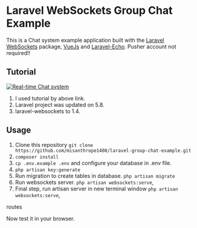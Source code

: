 # Laravel WebSockets Group Chat Example

This is a Chat system example application built with the [Laravel WebSockets](https://github.com/beyondcode/laravel-websockets) package, [VueJs](https://vuejs.org/) and [Laravel-Echo](https://laravel.com/docs/5.7/broadcasting#installing-laravel-echo). Pusher account not required!!

## Tutorial
[![Real-time Chat system](http://i3.ytimg.com/vi/H_4UubWE9NQ/hqdefault.jpg)](https://www.youtube.com/watch?v=H_4UubWE9NQ&list=PL1TrjkMQ8UbWfFUCimQ50CdrR_J7QvEFW)
1. I used tutorial by above link.
2. Laravel project was updated on 5.8.
3. laravel-websockets to 1.4.

## Usage

1. Clone this repository
`git clone https://github.com/misanthrope1408/laravel-group-chat-example.git`
2. `composer install`
3. `cp .env.example .env` and configure your database in .env file.
4. `php artisan key:generate`
5. Run migration to create tables in database.
`php artisan migrate`
6. Run websockets server.
`php artisan websockets:serve`,
7. Final step, run artisan server in new terminal window
 `php artisan websockets:serve`,

routes

Now test it in your browser.
